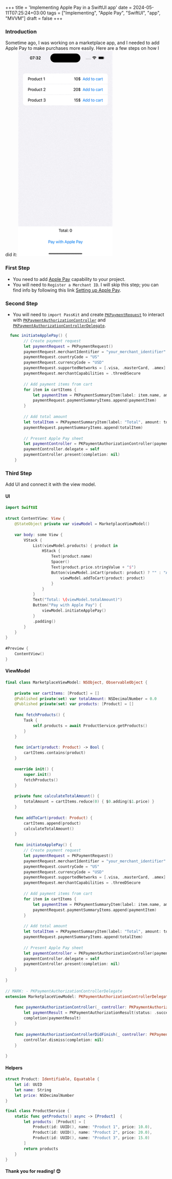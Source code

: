 +++
title = 'Implementing Apple Pay in a SwiftUI app'
date = 2024-05-11T07:25:24+03:00
tags = ["Implementing", "Apple Pay", "SwiftUI", "app", "MVVM"]
draft = false
+++

### Introduction
Sometime ago, I was working on a marketplace app, and I needed to add Apple Pay to make purchases more easily. Here are a few steps on how I did it:
![alt image](images/0.gif#center)

### First Step
- You need to add [Apple Pay](https://developer.apple.com/documentation/passkit_apple_pay_and_wallet/apple_pay/offering_apple_pay_in_your_app) capability to your project. 
- You will need to `Register a Merchant ID`. I will skip this step; you can find info by following this link [Setting up Apple Pay](https://developer.apple.com/documentation/passkit_apple_pay_and_wallet/apple_pay/setting_up_apple_pay).

### Second Step
- You will need to `import PassKit` and create [`PKPaymentRequest`](https://developer.apple.com/documentation/passkit_apple_pay_and_wallet/pkpaymentrequest) to interact with [`PKPaymentAuthorizationController`](https://developer.apple.com/documentation/passkit_apple_pay_and_wallet/pkpaymentauthorizationcontroller) and [`PKPaymentAuthorizationControllerDelegate`](https://developer.apple.com/documentation/passkit_apple_pay_and_wallet/pkpaymentauthorizationcontrollerdelegate).

``` swift 
  func initiateApplePay() {
        // Create payment request
        let paymentRequest = PKPaymentRequest()
        paymentRequest.merchantIdentifier = "your_merchant_identifier"
        paymentRequest.countryCode = "US"
        paymentRequest.currencyCode = "USD"
        paymentRequest.supportedNetworks = [.visa, .masterCard, .amex]
        paymentRequest.merchantCapabilities = .threeDSecure

        // Add payment items from cart
        for item in cartItems {
            let paymentItem = PKPaymentSummaryItem(label: item.name, amount: item.price)
            paymentRequest.paymentSummaryItems.append(paymentItem)
        }

        // Add total amount
        let totalItem = PKPaymentSummaryItem(label: "Total", amount: totalAmount)
        paymentRequest.paymentSummaryItems.append(totalItem)

        // Present Apple Pay sheet
        let paymentController = PKPaymentAuthorizationController(paymentRequest: paymentRequest)
        paymentController.delegate = self
        paymentController.present(completion: nil)
    }
```

### Third Step
Add UI and connect it with the view model.
#### UI
``` swift
import SwiftUI

struct ContentView: View {
    @StateObject private var viewModel = MarketplaceViewModel()

    var body: some View {
        VStack {
            List(viewModel.products) { product in
                HStack {
                    Text(product.name)
                    Spacer()
                    Text(product.price.stringValue + "$")
                    Button(viewModel.inCart(product: product) ? "" : "Add to cart") {
                        viewModel.addToCart(product: product)
                    }
                }
            }
            Text("Total: \(viewModel.totalAmount)")
            Button("Pay with Apple Pay") {
                viewModel.initiateApplePay()
            }
            .padding()
        }
    }
}

#Preview {
    ContentView()
}
```

#### ViewModel
``` swift 
final class MarketplaceViewModel: NSObject, ObservableObject {

    private var cartItems: [Product] = []
    @Published private(set) var totalAmount: NSDecimalNumber = 0.0
    @Published private(set) var products: [Product] = []

    func fetchProducts() {
        Task {
            self.products = await ProductService.getProducts()
        }
    }

    func inCart(product: Product) -> Bool {
        cartItems.contains(product)
    }

    override init() {
        super.init()
        fetchProducts()
    }

    private func calculateTotalAmount() {
        totalAmount = cartItems.reduce(0) { $0.adding($1.price) }
    }

    func addToCart(product: Product) {
        cartItems.append(product)
        calculateTotalAmount()
    }

    func initiateApplePay() {
        // Create payment request
        let paymentRequest = PKPaymentRequest()
        paymentRequest.merchantIdentifier = "your_merchant_identifier"
        paymentRequest.countryCode = "US"
        paymentRequest.currencyCode = "USD"
        paymentRequest.supportedNetworks = [.visa, .masterCard, .amex]
        paymentRequest.merchantCapabilities = .threeDSecure

        // Add payment items from cart
        for item in cartItems {
            let paymentItem = PKPaymentSummaryItem(label: item.name, amount: item.price)
            paymentRequest.paymentSummaryItems.append(paymentItem)
        }

        // Add total amount
        let totalItem = PKPaymentSummaryItem(label: "Total", amount: totalAmount)
        paymentRequest.paymentSummaryItems.append(totalItem)

        // Present Apple Pay sheet
        let paymentController = PKPaymentAuthorizationController(paymentRequest: paymentRequest)
        paymentController.delegate = self
        paymentController.present(completion: nil)
    }

}

// MARK: - PKPaymentAuthorizationControllerDelegate
extension MarketplaceViewModel: PKPaymentAuthorizationControllerDelegate {

    func paymentAuthorizationController(_ controller: PKPaymentAuthorizationController, didAuthorizePayment payment: PKPayment, handler completion: @escaping (PKPaymentAuthorizationResult) -> Void) {
        let paymentResult = PKPaymentAuthorizationResult(status: .success, errors: nil)
        completion(paymentResult)
    }

    func paymentAuthorizationControllerDidFinish(_ controller: PKPaymentAuthorizationController) {
        controller.dismiss(completion: nil)
    }

}
```

#### Helpers
``` swift
struct Product: Identifiable, Equatable {
    let id: UUID
    let name: String
    let price: NSDecimalNumber
}
``` 
``` swift
final class ProductService {
    static func getProducts() async -> [Product]  {
        let products: [Product] = [
            Product(id: UUID(), name: "Product 1", price: 10.0),
            Product(id: UUID(), name: "Product 2", price: 20.0),
            Product(id: UUID(), name: "Product 3", price: 15.0)
        ]
        return products
    }
}
```

#### Thank you for reading! 😊
